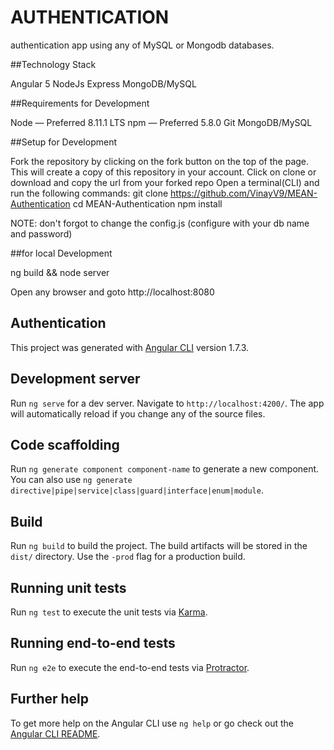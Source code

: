 
# AUTHENTICATION

authentication app using any of MySQL or Mongodb databases.

##Technology Stack

Angular 5
NodeJs
Express
MongoDB/MySQL

##Requirements for Development

Node — Preferred 8.11.1 LTS
npm — Preferred 5.8.0
Git
MongoDB/MySQL

##Setup for Development

Fork the repository by clicking on the fork button on the top of the page. This will create a copy of this repository in your account.
Click on clone or download and copy the url from your forked repo
Open a terminal(CLI) and run the following commands:
   git clone https://github.com/VinayV9/MEAN-Authentication
   cd MEAN-Authentication
   npm install

NOTE: don't forgot to change the config.js (configure with your db name and password)

##for local Development

ng build && node server

Open any browser and goto http://localhost:8080



## Authentication

This project was generated with [Angular CLI](https://github.com/angular/angular-cli) version 1.7.3.

## Development server

Run `ng serve` for a dev server. Navigate to `http://localhost:4200/`. The app will automatically reload if you change any of the source files.

## Code scaffolding

Run `ng generate component component-name` to generate a new component. You can also use `ng generate directive|pipe|service|class|guard|interface|enum|module`.

## Build

Run `ng build` to build the project. The build artifacts will be stored in the `dist/` directory. Use the `-prod` flag for a production build.

## Running unit tests

Run `ng test` to execute the unit tests via [Karma](https://karma-runner.github.io).

## Running end-to-end tests

Run `ng e2e` to execute the end-to-end tests via [Protractor](http://www.protractortest.org/).

## Further help

To get more help on the Angular CLI use `ng help` or go check out the [Angular CLI README](https://github.com/angular/angular-cli/blob/master/README.md).
